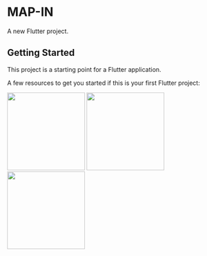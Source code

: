 # MAP-IN

A new Flutter project.

## Getting Started

This project is a starting point for a Flutter application.

A few resources to get you started if this is your first Flutter project:

<img src="https://github.com/youngbin03/MAP-IN/assets/87307678/914b0618-85c9-4cea-a3b6-ba1bc4fe57c9" width = 180 />
<img src="https://github.com/youngbin03/MAP-IN/assets/87307678/e0adefd0-b283-4dba-8474-a8c8caab9b56" width = 180 />
<img src="https://github.com/youngbin03/MAP-IN/assets/87307678/ab75f352-f90e-42cd-a5f3-745ef481247d" width = 180 />

